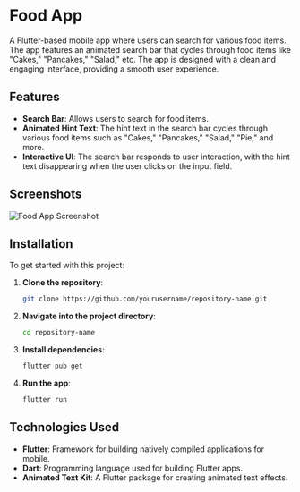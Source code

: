 
# Food App

A Flutter-based mobile app where users can search for various food items. The app features an animated search bar that cycles through food items like "Cakes," "Pancakes," "Salad," etc. The app is designed with a clean and engaging interface, providing a smooth user experience.

## Features

- **Search Bar**: Allows users to search for food items.
- **Animated Hint Text**: The hint text in the search bar cycles through various food items such as "Cakes," "Pancakes," "Salad," "Pie," and more.
- **Interactive UI**: The search bar responds to user interaction, with the hint text disappearing when the user clicks on the input field.

## Screenshots

![Food App Screenshot](screenshot.png)

## Installation

To get started with this project:

1. **Clone the repository**:

   ```bash
   git clone https://github.com/yourusername/repository-name.git
   ```

2. **Navigate into the project directory**:

   ```bash
   cd repository-name
   ```

3. **Install dependencies**:

   ```bash
   flutter pub get
   ```

4. **Run the app**:

   ```bash
   flutter run
   ```

## Technologies Used

- **Flutter**: Framework for building natively compiled applications for mobile.
- **Dart**: Programming language used for building Flutter apps.
- **Animated Text Kit**: A Flutter package for creating animated text effects.

